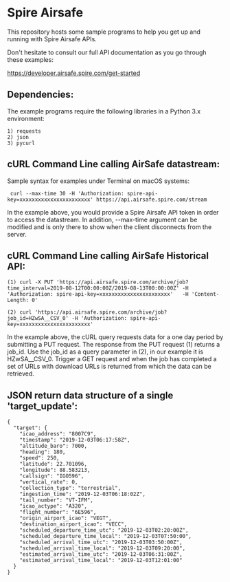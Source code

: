 # Spire Airsafe

This repository hosts some sample programs to help you get up and running with Spire Airsafe APIs. 

Don't hesitate to consult our full API documentation as you go through these examples:

https://developer.airsafe.spire.com/get-started


## Dependencies: 

The example programs require the following libraries in a Python 3.x environment: 

```
1) requests 
2) json 
3) pycurl 
```

## cURL Command Line calling AirSafe datastream:  

Sample syntax for examples under Terminal on macOS systems: 

```
 curl --max-time 30 -H 'Authorization: spire-api-key=xxxxxxxxxxxxxxxxxxxxxxx' https://api.airsafe.spire.com/stream

```

In the example above, you would provide a Spire Airsafe API token in order to access the datastream. In addition, 
--max-time argument can be modified and is only there to show when the client disconnects from the server.  


## cURL Command Line calling AirSafe Historical API:

```
(1) curl -X PUT 'https://api.airsafe.spire.com/archive/job?time_interval=2019-08-12T00:00:00Z/2019-08-13T00:00:00Z' -H 'Authorization: spire-api-key=xxxxxxxxxxxxxxxxxxxxxxx'   -H 'Content-Length: 0'

(2) curl 'https://api.airsafe.spire.com/archive/job?job_id=HZwSA__CSV_0' -H 'Authorization: spire-api-key=xxxxxxxxxxxxxxxxxxxxxxx'

```

In the example above, the cURL query requests data for a one day period by submitting a PUT request. The response from the PUT request (1) returns a job_id. Use the job_id as a query parameter in (2), in our example it is HZwSA__CSV_0. Trigger a GET request and when the job has completed a set of URLs with download URLs is returned from which the data can be retrieved. 

## JSON return data structure of a single 'target_update': 

```
{
  "target": {
    "icao_address": "8007C9",
    "timestamp": "2019-12-03T06:17:58Z",
    "altitude_baro": 7000,
    "heading": 180,
    "speed": 250,
    "latitude": 22.701096,
    "longitude": 88.583213,
    "callsign": "IGO596",
    "vertical_rate": 0,
    "collection_type": "terrestrial",
    "ingestion_time": "2019-12-03T06:18:02Z",
    "tail_number": "VT-IFM",
    "icao_actype": "A320",
    "flight_number": "6E596",
    "origin_airport_icao": "VEGT",
    "destination_airport_icao": "VECC",
    "scheduled_departure_time_utc": "2019-12-03T02:20:00Z",
    "scheduled_departure_time_local": "2019-12-03T07:50:00",
    "scheduled_arrival_time_utc": "2019-12-03T03:50:00Z",
    "scheduled_arrival_time_local": "2019-12-03T09:20:00",
    "estimated_arrival_time_utc": "2019-12-03T06:31:00Z",
    "estimated_arrival_time_local": "2019-12-03T12:01:00"
  }
}

```
